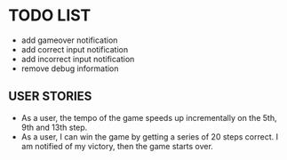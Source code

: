 TODO LIST
==========

* add gameover notification
* add correct input notification
* add incorrect input notification
* remove debug information

USER STORIES
-------------
* As a user, the tempo of the game speeds up incrementally on the 5th, 9th and 13th step.
* As a user, I can win the game by getting a series of 20 steps correct. I am notified of my victory, then the game starts over.